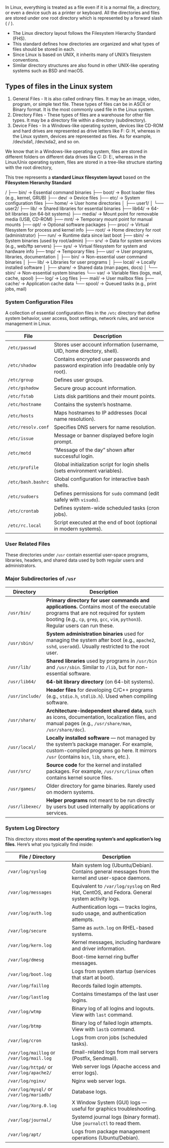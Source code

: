 In Linux, everything is treated as a file even if it is a normal file, a directory, or even a device such as a printer or keyboard. All the directories and files are stored under one root directory which is represented by a forward slash ( / ).

- The Linux directory layout follows the Filesystem Hierarchy Standard (FHS).
- This standard defines how directories are organized and what types of files should be stored in each.
- Since Linux is based on UNIX, it inherits many of UNIX’s filesystem conventions.
- Similar directory structures are also found in other UNIX-like operating systems such as BSD and macOS.

## Types of files in the Linux system

1. General Files - It is also called ordinary files. It may be an image, video, program, or simple text file. These types of files can be in ASCII or Binary format. It is the most commonly used file in the Linux system.
2. Directory Files - These types of files are a warehouse for other file types. It may be a directory file within a directory (subdirectory).
3. Device Files - In a Windows-like operating system, devices like CD-ROM and hard drives are represented as drive letters like F: G: H, whereas in the Linux system, devices are represented as files. As for example, /dev/sda1, /dev/sda2, and so on.

We know that in a Windows-like operating system, files are stored in different folders on different data drives like C: D: E:, whereas in the Linux/Unix operating system, files are stored in a tree-like structure starting with the root directory,

This tree represents a **standard Linux filesystem layout** based on the **Filesystem Hierarchy Standard**

/
├── bin/ → Essential command binaries
├── boot/ → Boot loader files (e.g., kernel, GRUB)
├── dev/ → Device files
├── etc/ → System configuration files
├── home/ → User home directories
│ ├── user1/
│ └── user2/
├── lib/ → Shared libraries for essential binaries
├── lib64/ → 64-bit libraries (on 64-bit systems)
├── media/ → Mount point for removable media (USB, CD-ROM)
├── mnt/ → Temporary mount point for manual mounts
├── opt/ → Optional software packages
├── proc/ → Virtual filesystem for process and kernel info
├── root/ → Home directory for root (administrator)
├── run/ → Runtime data since last boot
├── sbin/ → System binaries (used by root/admin)
├── srv/ → Data for system services (e.g., web/ftp servers)
├── sys/ → Virtual filesystem for system and hardware info
├── tmp/ → Temporary files
├── usr/ → User programs, libraries, documentation
│ ├── bin/ → Non-essential user command binaries
│ ├── lib/ → Libraries for user programs
│ ├── local/ → Locally installed software
│ ├── share/ → Shared data (man pages, docs)
│ └── sbin/ → Non-essential system binaries
└── var/ → Variable files (logs, mail, cache, spool)
├── log/ → Log files
├── mail/ → User mailbox files
├── cache/ → Application cache data
└── spool/ → Queued tasks (e.g., print jobs, mail)

### System Configuration Files

A collection of essential configuration files in the `/etc` directory that define system behavior, user access, boot settings, network rules, and service management in Linux.

| File               | Description                                                                             |
| ------------------ | --------------------------------------------------------------------------------------- |
| `/etc/passwd`      | Stores user account information (username, UID, home directory, shell).                 |
| `/etc/shadow`      | Contains encrypted user passwords and password expiration info (readable only by root). |
| `/etc/group`       | Defines user groups.                                                                    |
| `/etc/gshadow`     | Secure group account information.                                                       |
| `/etc/fstab`       | Lists disk partitions and their mount points.                                           |
| `/etc/hostname`    | Contains the system’s hostname.                                                         |
| `/etc/hosts`       | Maps hostnames to IP addresses (local name resolution).                                 |
| `/etc/resolv.conf` | Specifies DNS servers for name resolution.                                              |
| `/etc/issue`       | Message or banner displayed before login prompt.                                        |
| `/etc/motd`        | “Message of the day” shown after successful login.                                      |
| `/etc/profile`     | Global initialization script for login shells (sets environment variables).             |
| `/etc/bash.bashrc` | Global configuration for interactive bash shells.                                       |
| `/etc/sudoers`     | Defines permissions for `sudo` command (edit safely with `visudo`).                     |
| `/etc/crontab`     | Defines system-wide scheduled tasks (cron jobs).                                        |
| `/etc/rc.local`    | Script executed at the end of boot (optional in modern systems).                        |

### User Related Files

These directories under `/usr` contain essential user-space programs, libraries, headers, and shared data used by both regular users and administrators.

### **Major Subdirectories of `/usr`**

| Directory       | Description                                                                                                                                                                                                             |
| --------------- | ----------------------------------------------------------------------------------------------------------------------------------------------------------------------------------------------------------------------- |
| `/usr/bin/`     | **Primary directory for user commands and applications.** Contains most of the executable programs that are not required for system booting (e.g., `cp`, `grep`, `gcc`, `vim`, `python3`). Regular users can run these. |
| `/usr/sbin/`    | **System administration binaries** used for managing the system after boot (e.g., `apache2`, `sshd`, `useradd`). Usually restricted to the root user.                                                                   |
| `/usr/lib/`     | **Shared libraries** used by programs in `/usr/bin` and `/usr/sbin`. Similar to `/lib`, but for non-essential software.                                                                                                 |
| `/usr/lib64/`   | **64-bit library directory** (on 64-bit systems).                                                                                                                                                                       |
| `/usr/include/` | **Header files** for developing C/C++ programs (e.g., `stdio.h`, `stdlib.h`). Used when compiling software.                                                                                                             |
| `/usr/share/`   | **Architecture-independent shared data**, such as icons, documentation, localization files, and manual pages (e.g., `/usr/share/man`, `/usr/share/doc`).                                                                |
| `/usr/local/`   | **Locally installed software** — not managed by the system’s package manager. For example, custom-compiled programs go here. It mirrors `/usr` (contains `bin`, `lib`, `share`, etc.).                                  |
| `/usr/src/`     | **Source code** for the kernel and installed packages. For example, `/usr/src/linux` often contains kernel source files.                                                                                                |
| `/usr/games/`   | Older directory for game binaries. Rarely used on modern systems.                                                                                                                                                       |
| `/usr/libexec/` | **Helper programs** not meant to be run directly by users but used internally by applications or services.                                                                                                              |

### System Log Directory

This directory stores **most of the operating system’s and application’s log files**.
Here’s what you typically find inside:

| File / Directory                          | Description                                                                                        |
| ----------------------------------------- | -------------------------------------------------------------------------------------------------- |
| `/var/log/syslog`                         | Main system log (Ubuntu/Debian). Contains general messages from the kernel and user-space daemons. |
| `/var/log/messages`                       | Equivalent to `/var/log/syslog` on Red Hat, CentOS, and Fedora. General system activity logs.      |
| `/var/log/auth.log`                       | Authentication logs — tracks logins, sudo usage, and authentication attempts.                      |
| `/var/log/secure`                         | Same as `auth.log` on RHEL-based systems.                                                          |
| `/var/log/kern.log`                       | Kernel messages, including hardware and driver information.                                        |
| `/var/log/dmesg`                          | Boot-time kernel ring buffer messages.                                                             |
| `/var/log/boot.log`                       | Logs from system startup (services that start at boot).                                            |
| `/var/log/faillog`                        | Records failed login attempts.                                                                     |
| `/var/log/lastlog`                        | Contains timestamps of the last user logins.                                                       |
| `/var/log/wtmp`                           | Binary log of all logins and logouts. View with `last` command.                                    |
| `/var/log/btmp`                           | Binary log of failed login attempts. View with `lastb` command.                                    |
| `/var/log/cron`                           | Logs from cron jobs (scheduled tasks).                                                             |
| `/var/log/maillog` or `/var/log/mail.log` | Email-related logs from mail servers (Postfix, Sendmail).                                          |
| `/var/log/httpd/` or `/var/log/apache2/`  | Web server logs (Apache access and error logs).                                                    |
| `/var/log/nginx/`                         | Nginx web server logs.                                                                             |
| `/var/log/mysql/` or `/var/log/mariadb/`  | Database logs.                                                                                     |
| `/var/log/Xorg.0.log`                     | X Window System (GUI) logs — useful for graphics troubleshooting.                                  |
| `/var/log/journal/`                       | Systemd journal logs (binary format). Use `journalctl` to read them.                               |
| `/var/log/apt/`                           | Logs from package management operations (Ubuntu/Debian).                                           |
